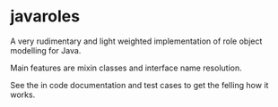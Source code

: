 # javaroles

A very rudimentary and light weighted implementation of role object modelling for Java.

Main features are mixin classes and interface name resolution.

See the in code documentation and test cases to get the felling how it works.